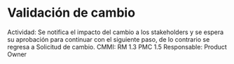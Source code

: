 # Validación de cambio

Actividad: Se notifica el impacto del cambio a los stakeholders y se espera su aprobación para continuar con el siguiente paso, de lo contrario se regresa a Solicitud de cambio.
CMMI: RM 1.3
PMC 1.5
Responsable: Product Owner